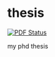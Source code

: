 thesis
======
[![PDF Status](https://www.sharelatex.com/github/repos/berceanu/thesis/builds/latest/badge.svg)](https://www.sharelatex.com/github/repos/berceanu/thesis/builds/latest/output.pdf)

my phd thesis
